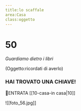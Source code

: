 ```yaml
---
title:lo scaffale
area:Casa
class:oggetto
---
```

# 50
_Guardiamo dietro i libri_

(Oggetto:ricordati di averlo)

### HAI TROVATO UNA CHIAVE!

👀ENTRATA [[10-casa-in casa|10]]

![[foto_56.jpg]]